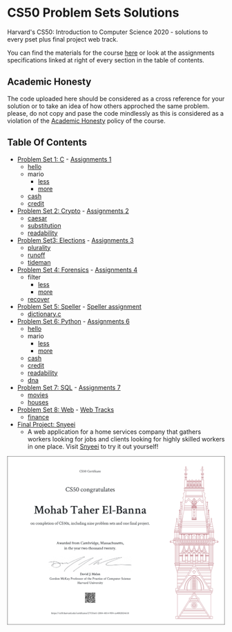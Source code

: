 # CS50 Problem Sets Solutions
Harvard's CS50: Introduction to Computer Science 2020 - solutions to every pset plus final project web track.

You can find the materials for the course <a href='https://cs50.harvard.edu/x/2020/'>here</a> or look at the assignments specifications linked at right of every section in the table of contents. <br>

## Academic Honesty
The code uploaded here should be considered as a cross reference for your solution or to take an idea of how others approched the same problem. please, do not copy and pase the code mindlessly as this is considered as a violation of the <a href="https://cs50.harvard.edu/x/2020/honesty/" > Academic Honesty</a> policy of the course.

## Table Of Contents

- [Problem Set 1: C](/pset1) - <a href='https://cs50.harvard.edu/x/2020/psets/1/'> Assignments 1</a>
  * [hello](/pset1/hello)
  * mario
    + [less](/pset1/mario/less)
    + [more](/pset1/mario/more)
  * [cash](/pset1/cash)
  * [credit](/pset1/credit)
- [Problem Set 2: Crypto](/pset2) - <a href='https://cs50.harvard.edu/x/2020/psets/2/'> Assignments 2</a> 
  * [caesar](/pset2/caesar)
  * [substitution](/pset2/substitution)
  * [readability](/pset2/readability)
- [Problem Set3: Elections](/pset3) - <a href='https://cs50.harvard.edu/x/2020/psets/3/'> Assignments 3</a> 
  * [plurality](/pset3/plurality)
  * [runoff](/pset3/runoff)
  * [tideman](/pset3/tideman)
- [Problem Set 4: Forensics](/pset4) - <a href='https://cs50.harvard.edu/x/2020/psets/4/'> Assignments 4</a> 
  * filter
    + [less](/pset4/filter)
    + [more](/pset4/border-detection)
  * [recover](/pset4/recover)
- [Problem Set 5: Speller](/pset5/speller) - <a href='https://cs50.harvard.edu/x/2020/psets/5/speller/'> Speller assignment</a>
  * [dictionary.c](/pset5/speller/dictionary.c)
- [Problem Set 6: Python](/pset6/) - <a href='https://cs50.harvard.edu/x/2020/psets/6/'> Assignments 6</a>
  * [hello](/pset6/hello)
  * mario
    + [less](/pset6/mario/less)
    + [more](/pset6/mario/more)
  * [cash](/pset6/cash)
  * [credit](/pset6/credit)
  * [readability](/pset6/readability)
  * [dna](/pset6/dna)
- [Problem Set 7: SQL](/pset7/) - <a href='https://cs50.harvard.edu/x/2020/psets/7/'> Assignments 7</a>
  * [movies](/pset7/movies)
  * [houses](/pset7/houses/houses)
- [Problem Set 8: Web](/pset8) - <a href='https://cs50.harvard.edu/x/2020/tracks/web/'> Web Tracks</a>
  * [finance](/pset8)
- [Final Project: Snyeei](https://github.com/Mouhab-dev/snyeei)
   * A web application for a home services company that gathers workers looking for jobs and clients looking for highly skilled workers in one place.
   Visit [Snyeei](https://mouhabsnyeei.pythonanywhere.com/) to try it out yourself!
    
<img src="/CS50x.png" alt="CS50 Certificate">
